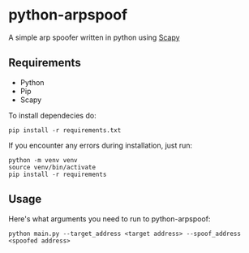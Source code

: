 # python-arpspoof

A simple arp spoofer written in python using [Scapy](https://scapy.net/)

## Requirements

- Python
- Pip
- Scapy

To install dependecies do:
```
pip install -r requirements.txt
```

If you encounter any errors during installation, just run:

```
python -m venv venv
source venv/bin/activate
pip install -r requirements
```

## Usage

Here's what arguments you need to run to python-arpspoof:

```
python main.py --target_address <target address> --spoof_address <spoofed address>
```

